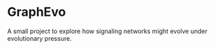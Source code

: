 # GraphEvo
A small project to explore how signaling networks might evolve under evolutionary pressure.
